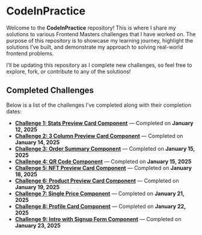 # CodeInPractice

Welcome to the **CodeInPractice** repository! This is where I share my solutions to various Frontend Masters challenges that I have worked on. The purpose of this repository is to showcase my learning journey, highlight the solutions I’ve built, and demonstrate my approach to solving real-world frontend problems. 

I’ll be updating this repository as I complete new challenges, so feel free to explore, fork, or contribute to any of the solutions!

## Completed Challenges

Below is a list of the challenges I’ve completed along with their completion dates:

- **[Challenge 1: Stats Preview Card Component](#)** — Completed on **January 12, 2025**
- **[Challenge 2: 3 Column Preview Card Component](#)** — Completed on **January 14, 2025**
- **[Challenge 3: Order Summary Component](#)** — Completed on **January 15, 2025**
- **[Challenge 4: QR Code Component](#)** — Completed on **January 15, 2025**
- **[Challenge 5: NFT Preview Card Component](#)** — Completed on **January 18, 2025**
- **[Challenge 6: Product Preview Card Component](#)** — Completed on **January 19, 2025**
- **[Challenge 7: Single Price Component](#)** — Completed on **January 21, 2025**
- **[Challenge 8: Profile Card Component](#)** — Completed on **January 22, 2025**
- **[Challenge 9: Intro with Signup Form Component](#)** — Completed on **January 23, 2025**